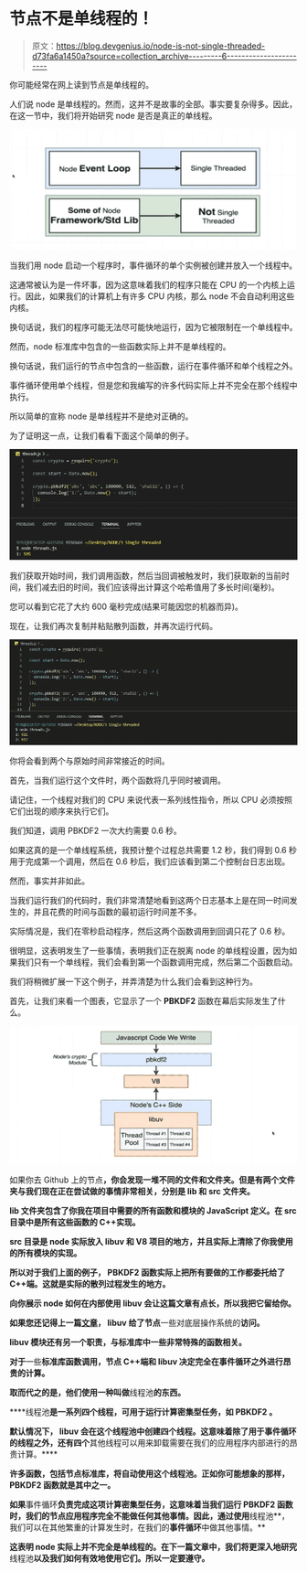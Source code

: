 # 节点不是单线程的！

> 原文：<https://blog.devgenius.io/node-is-not-single-threaded-d73fa6a1450a?source=collection_archive---------6----------------------->

你可能经常在网上读到节点是单线程的。

人们说 node 是单线程的。然而，这并不是故事的全部。事实要复杂得多。因此，在这一节中，我们将开始研究 node 是否是真正的单线程。

![](img/e992f09741584fcec697152722c9a18a.png)

当我们用 node 启动一个程序时，事件循环的单个实例被创建并放入一个线程中。

这通常被认为是一件坏事，因为这意味着我们的程序只能在 CPU 的一个内核上运行。因此，如果我们的计算机上有许多 CPU 内核，那么 node 不会自动利用这些内核。

换句话说，我们的程序可能无法尽可能快地运行，因为它被限制在一个单线程中。

然而，node 标准库中包含的一些函数实际上并不是单线程的。

换句话说，我们运行的节点中包含的一些函数，运行在事件循环和单个线程之外。

事件循环使用单个线程，但是您和我编写的许多代码实际上并不完全在那个线程中执行。

所以简单的宣称 node 是单线程并不是绝对正确的。

为了证明这一点，让我们看看下面这个简单的例子。

![](img/670195e017b5f28fbed98974ff1ac963.png)

我们获取开始时间，我们调用函数，然后当回调被触发时，我们获取新的当前时间，我们减去旧的时间，我们应该得出计算这个哈希值用了多长时间(毫秒)。

您可以看到它花了大约 600 毫秒完成(结果可能因您的机器而异)。

现在，让我们再次复制并粘贴散列函数，并再次运行代码。

![](img/b5d077a74d75f32e07516fad70c1f018.png)

你将会看到两个与原始时间非常接近的时间。

首先，当我们运行这个文件时，两个函数将几乎同时被调用。

请记住，一个线程对我们的 CPU 来说代表一系列线性指令，所以 CPU 必须按照它们出现的顺序来执行它们。

我们知道，调用 PBKDF2 一次大约需要 0.6 秒。

如果这真的是一个单线程系统，我预计整个过程总共需要 1.2 秒，我们得到 0.6 秒用于完成第一个调用，然后在 0.6 秒后，我们应该看到第二个控制台日志出现。

然而，事实并非如此。

当我们运行我们的代码时，我们非常清楚地看到这两个日志基本上是在同一时间发生的，并且花费的时间与函数的最初运行时间差不多。

实际情况是，我们在零秒启动程序，然后这两个函数调用到回调只花了 0.6 秒。

很明显，这表明发生了一些事情，表明我们正在脱离 node 的单线程设置，因为如果我们只有一个单线程，我们会看到第一个函数调用完成，然后第二个函数启动。

我们将稍微扩展一下这个例子，并弄清楚为什么我们会看到这种行为。

首先，让我们来看一个图表，它显示了一个 **PBKDF2** 函数在幕后实际发生了什么。

![](img/612424592d658d918caff1a2299ec72d.png)

如果你去 Github 上的节点[](https://github.com/nodejs/node)**，你会发现一堆不同的文件和文件夹。但是有两个文件夹与我们现在正在尝试做的事情非常相关，分别是 **lib** 和 **src** 文件夹。**

****lib** 文件夹包含了你我在项目中需要的所有函数和模块的 JavaScript 定义。在 **src** 目录中是所有这些函数的 C++实现。**

**src 目录是 node 实际放入 **libuv** 和 **V8** 项目的地方，并且实际上清除了你我使用的所有模块的实现。**

**所以对于我们上面的例子， **PBKDF2** 函数实际上把所有要做的工作都委托给了 C++端。这就是实际的散列过程发生的地方。**

**向你展示 node 如何在内部使用 **libuv** 会让这篇文章有点长，所以我把它留给你。**

**如果您还记得上一篇[文章](https://yonatan-merkebu.medium.com/internal-of-snode-js-b3d2d1b2b7b3)， **libuv** 给了节点**一些对底层操作系统的**访问。**

****libuv** 模块还有另一个职责，与标准库中**一些**非常特殊的函数相关。**

**对于**一些**标准库函数调用，**节点 C++端**和 **libuv** 决定完全在事件循环之外进行昂贵的计算。**

**取而代之的是，他们使用一种叫做**线程池**的东西。**

****线程池**是一系列四个线程，可用于运行计算密集型任务，如 **PBKDF2** 。**

**默认情况下， **libuv** 会在这个线程池中创建四个线程。这意味着除了用于事件循环的线程之外，还有四个**其他线程可以用来卸载需要在我们的应用程序内部进行的昂贵计算。****

**许多函数，包括节点标准库，将自动使用这个线程池。正如你可能想象的那样， **PBKDF2** 函数就是其中之一。**

**如果**事件循环**负责完成这项计算密集型任务，这意味着当我们运行 **PBKDF2** 函数时，我们的节点应用程序完全不能做任何其他事情。因此，通过使用**线程池**，我们可以在其他繁重的计算发生时，在我们的**事件循环**中做其他事情。**

**这表明 node 实际上并不完全是单线程的。在下一篇文章中，我们将更深入地研究**线程池**以及我们如何有效地使用它们。所以一定要遵守。**